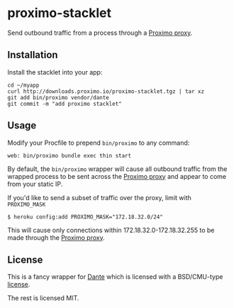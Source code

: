 # proximo-stacklet

Send outbound traffic from a process through a [Proximo proxy](https://addons.heroku.com/proximo).

## Installation

Install the stacklet into your app:

    cd ~/myapp
    curl http://downloads.proximo.io/proximo-stacklet.tgz | tar xz
    git add bin/proximo vendor/dante
    git commit -m "add proximo stacklet"

## Usage

Modify your Procfile to prepend `bin/proximo` to any command:

    web: bin/proximo bundle exec thin start

By default, the `bin/proximo` wrapper will cause all outbound traffic
from the wrapped process to be sent across the [Proximo proxy](https://addons.heroku.com/proximo) and appear
to come from your static IP.

If you'd like to send a subset of traffic over the proxy, limit
with `PROXIMO_MASK`

    $ heroku config:add PROXIMO_MASK="172.18.32.0/24"

This will cause only connections within 172.18.32.0-172.18.32.255 to be
made through the [Proximo proxy](https://addons.heroku.com/proximo).

## License

This is a fancy wrapper for [Dante](http://www.inet.no/dante/) which is licensed with a BSD/CMU-type [license](ftp://ftp.inet.no/pub/socks/LICENSE).

The rest is licensed MIT.
